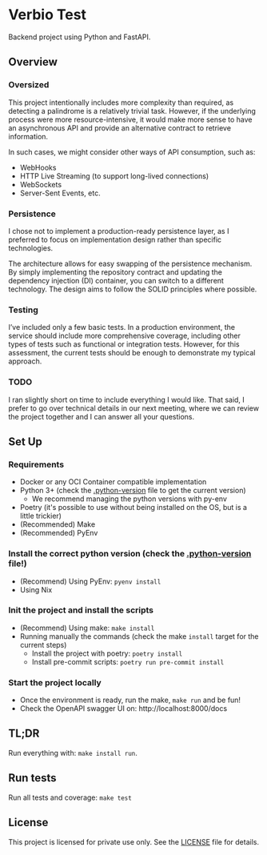 # Verbio Test

Backend project using Python and FastAPI.

## Overview

### Oversized

This project intentionally includes more complexity than required, as detecting a palindrome is a relatively trivial
task. However, if the underlying process were more resource-intensive, it would make more sense to have an asynchronous
API and provide an alternative contract to retrieve information.

In such cases, we might consider other ways of API consumption, such as:

- WebHooks
- HTTP Live Streaming (to support long-lived connections)
- WebSockets
- Server-Sent Events, etc.

### Persistence

I chose not to implement a production-ready persistence layer, as I preferred to focus on implementation design rather
than specific technologies.

The architecture allows for easy swapping of the persistence mechanism. By simply implementing the repository contract
and updating the dependency injection (DI) container, you can switch to a different technology. The design aims to
follow the SOLID principles where possible.

### Testing

I’ve included only a few basic tests. In a production environment, the service should include more comprehensive
coverage, including other types of tests such as functional or integration tests. However, for this assessment, the
current tests should be enough to demonstrate my typical approach.

### TODO

I ran slightly short on time to include everything I would like. That said, I prefer to go over technical details in our
next meeting, where we can review the project together and I can answer all your questions.

## Set Up

### Requirements

- Docker or any OCI Container compatible implementation
- Python 3+ (check the [.python-version](.python-version) file to get the current version)
  - We recommend managing the python versions with py-env
- Poetry (it's possible to use without being installed on the OS, but is a little trickier)
- (Recommended) Make
- (Recommended) PyEnv

### Install the correct python version (check the [.python-version](.python-version) file!)
- (Recommend) Using PyEnv: `pyenv install`
- Using Nix

### Init the project and install the scripts
- (Recommend) Using make: `make install`
- Running manually the commands (check the make `install` target for the current steps)
  - Install the project with poetry: `poetry install`
  - Install pre-commit scripts: `poetry run pre-commit install`

### Start the project locally

- Once the environment is ready, run the make, `make run` and be fun!
- Check the OpenAPI swagger UI on: http://localhost:8000/docs

## TL;DR

Run everything with: `make install run`.

## Run tests

Run all tests and coverage: `make test`

## License
This project is licensed for private use only. See the [LICENSE](./LICENSE) file for details.
